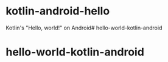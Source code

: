 kotlin-android-hello
====================

Kotlin's "Hello, world!" on Android# hello-world-kotlin-android
# hello-world-kotlin-android
